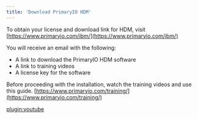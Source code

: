```yaml
---
title: 'Download PrimaryIO HDM'
---
```


To obtain your license and download link for HDM, visit [https://www.primaryio.com/ibm/](https://www.primaryio.com/ibm/)

You will receive an email with the following:



*   A link to download the PrimaryIO HDM software
*   A link to training videos
*   A license key for the software

Before proceeding with the installation, watch the training videos and use this guide.
[https://www.primaryio.com/training/](https://www.primaryio.com/training/)

[plugin:youtube](https://youtu.be/7sF1QGkCBJo)
